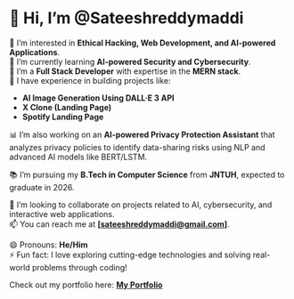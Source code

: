 # 👋 Hi, I’m @Sateeshreddymaddi

👀 I’m interested in **Ethical Hacking, Web Development, and AI-powered Applications**.  
🌱 I’m currently learning **AI-powered Security and Cybersecurity**.  
💼 I’m a **Full Stack Developer** with expertise in the **MERN stack**.  
🚀 I have experience in building projects like:
- **AI Image Generation Using DALL·E 3 API**  
- **X Clone (Landing Page)**  
- **Spotify Landing Page**  

📊 I’m also working on an **AI-powered Privacy Protection Assistant** that analyzes privacy policies to identify data-sharing risks using NLP and advanced AI models like BERT/LSTM.   

📚 I’m pursuing my **B.Tech in Computer Science** from **JNTUH**, expected to graduate in 2026.  

💞️ I’m looking to collaborate on projects related to AI, cybersecurity, and interactive web applications.  
📫 You can reach me at **[sateeshreddymaddi@gmail.com]**.  

😄 Pronouns: **He/Him**  
⚡ Fun fact: I love exploring cutting-edge technologies and solving real-world problems through coding!  

Check out my portfolio here: **[My Portfolio](https://sateeshreddymaddi.me)**  

